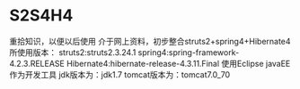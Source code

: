 # S2S4H4
重拾知识，以便以后使用
介于网上资料，初步整合struts2+spring4+Hibernate4
所使用版本：
struts2:struts2.3.24.1
spring4:spring-framework-4.2.3.RELEASE
Hibernate4:hibernate-release-4.3.11.Final
使用Eclipse javaEE作为开发工具
jdk版本为：jdk1.7
tomcat版本为：tomcat7.0_70

